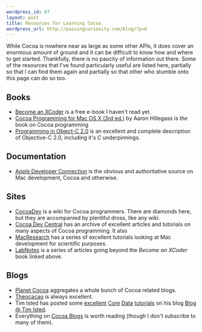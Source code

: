 ```yaml
--- 
wordpress_id: 87
layout: post
title: Resources for Learning Cocoa
wordpress_url: http://passingcuriosity.com/blog/?p=6
---
```

While Cocoa is nowhere near as large as some other APIs, it does cover an enormous amount of ground and it can be difficult to know how and where to get started. Thankfully, there is no paucity of information out there. Some of the resources that I've found particularly useful are listed here, partially so that I can find them again and partially so that other who stumble onto this page can do so too.

<!--more-->

## Books ##

 - [Become an XCoder](http://www.cocoalab.com/?q=becomeanxcoder) is a free e-book I haven't read yet.
 - [Cocoa Programming for Mac OS X (3rd ed.)][asin:0321503619] by Aaron Hillegass  is *the* book on Cocoa programming
 - [Programming in Object-C 2.0][asin:0321566157] is an excellent and complete description of Objective-C 2.0, including it's *C* underpinnings.

## Documentation ##

 - [Apple Developer Connection](http://developer.apple.com/) is the obvious and authoritative source on Mac development, Cocoa and otherwise.

## Sites ##

 - [CocoaDev](http://cocoadev.com/) is a wiki for Cocoa programmers. There are diamonds here, but they are accompanied by plentiful dross, like any wiki.
 - [Cocoa Dev Central](http://cocoadevcentral.com/) has an archive of excellent articles and tutorials on many aspects of Cocoa programming. It also
 - [MacResearch](http://www.macresearch.org/) has a series of excellent tutorials looking at Mac development for scientific purposes.
 - [LabNotes](http://www.cocoalab.com/?q=labnotes) is a series of articles going beyond the *Become an XCoder* book linked above.

## Blogs ##

 - [Planet Cocoa](http://www.planetcocoa.org/) aggregates a whole bunch of Cocoa related blogs.
 - [Theocacao](http://theocacao.com/) is always excellent.
 - Tim Isted has posted some [excellent](http://www.timisted.net/blog/archive/multiple-windows-with-core-data/) [Core](http://www.timisted.net/blog/archive/multiple-managed-object-contexts-with-core-data/) [Data](http://www.timisted.net/blog/archive/double-clicks-in-table-views/) [tutorials](http://www.timisted.net/blog/archive/custom-cells-and-core-data/) on his blog [Blog @ Tim Isted](http://www.timisted.net/blog/).
 - Everything on [Cocoa Blogs](http://cocoablogs.com/) is worth reading (though I don't subscribe to many of them).

[asin:0321566157]: http://www.amazon.com/gp/product/0321566157 "Programming in Objective-C 2.0"
[asin:0321503619]: http://www.amazon.com/gp/product/0321503619 "Cocoa(R) Programming for Mac(R) OS X (3rd Edition)"
